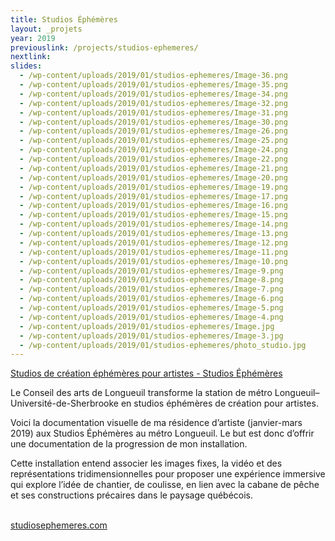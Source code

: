 ```yaml
---
title: Studios Éphémères
layout: _projets
year: 2019
previouslink: /projects/studios-ephemeres/
nextlink: 
slides:
  - /wp-content/uploads/2019/01/studios-ephemeres/Image-36.png  
  - /wp-content/uploads/2019/01/studios-ephemeres/Image-35.png  
  - /wp-content/uploads/2019/01/studios-ephemeres/Image-34.png  
  - /wp-content/uploads/2019/01/studios-ephemeres/Image-32.png  
  - /wp-content/uploads/2019/01/studios-ephemeres/Image-31.png  
  - /wp-content/uploads/2019/01/studios-ephemeres/Image-30.png  
  - /wp-content/uploads/2019/01/studios-ephemeres/Image-26.png  
  - /wp-content/uploads/2019/01/studios-ephemeres/Image-25.png  
  - /wp-content/uploads/2019/01/studios-ephemeres/Image-24.png  
  - /wp-content/uploads/2019/01/studios-ephemeres/Image-22.png  
  - /wp-content/uploads/2019/01/studios-ephemeres/Image-21.png  
  - /wp-content/uploads/2019/01/studios-ephemeres/Image-20.png  
  - /wp-content/uploads/2019/01/studios-ephemeres/Image-19.png  
  - /wp-content/uploads/2019/01/studios-ephemeres/Image-17.png  
  - /wp-content/uploads/2019/01/studios-ephemeres/Image-16.png  
  - /wp-content/uploads/2019/01/studios-ephemeres/Image-15.png  
  - /wp-content/uploads/2019/01/studios-ephemeres/Image-14.png  
  - /wp-content/uploads/2019/01/studios-ephemeres/Image-13.png  
  - /wp-content/uploads/2019/01/studios-ephemeres/Image-12.png  
  - /wp-content/uploads/2019/01/studios-ephemeres/Image-11.png  
  - /wp-content/uploads/2019/01/studios-ephemeres/Image-10.png  
  - /wp-content/uploads/2019/01/studios-ephemeres/Image-9.png  
  - /wp-content/uploads/2019/01/studios-ephemeres/Image-8.png  
  - /wp-content/uploads/2019/01/studios-ephemeres/Image-7.png  
  - /wp-content/uploads/2019/01/studios-ephemeres/Image-6.png  
  - /wp-content/uploads/2019/01/studios-ephemeres/Image-5.png    
  - /wp-content/uploads/2019/01/studios-ephemeres/Image-4.png  
  - /wp-content/uploads/2019/01/studios-ephemeres/Image.jpg
  - /wp-content/uploads/2019/01/studios-ephemeres/Image-3.jpg  
  - /wp-content/uploads/2019/01/studios-ephemeres/photo_studio.jpg
---
```

<div class="one_half">
  <a href="https://studiosephemeres.com/?fbclid=IwAR2RKjjgVDVYF8LqA5aT_MVGTZgB53QbzgNkORqPZCClHq9kMizv46tCTIw">	
Studios de création éphémères pour artistes - Studios Éphémères</a>
  <p>Le Conseil des arts de Longueuil transforme la station de métro Longueuil–Université-de-Sherbrooke en studios éphémères de création pour artistes.</p>
  <p>Voici la documentation visuelle de ma résidence d’artiste (janvier-mars 2019) aux Studios Éphémères au métro Longueuil.  Le but est donc d’offrir une documentation de la progression de mon installation. </p>
  <p>Cette installation entend associer les images fixes, la vidéo et des représentations tridimensionnelles pour proposer une expérience immersive qui explore l’idée de chantier, de coulisse, en lien avec la cabane de pêche et ses constructions précaires dans le paysage québécois.</p>
  <br/>
  <a href="http://studiosephemeres.com/">studiosephemeres.com</a>
</div>
